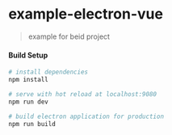 # example-electron-vue

> example for beid project

#### Build Setup

``` bash
# install dependencies
npm install

# serve with hot reload at localhost:9080
npm run dev

# build electron application for production
npm run build


```
